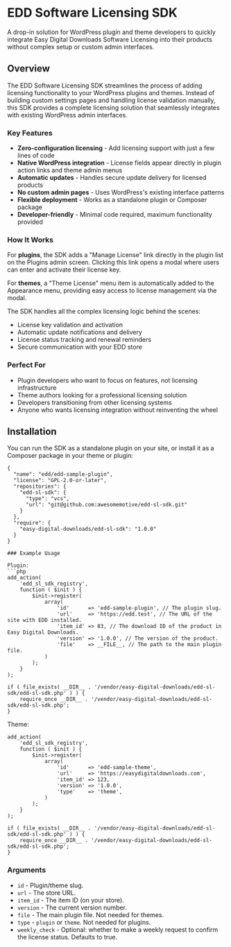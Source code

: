 # EDD Software Licensing SDK

A drop-in solution for WordPress plugin and theme developers to quickly integrate Easy Digital Downloads Software Licensing into their products without complex setup or custom admin interfaces.

## Overview

The EDD Software Licensing SDK streamlines the process of adding licensing functionality to your WordPress plugins and themes. Instead of building custom settings pages and handling license validation manually, this SDK provides a complete licensing solution that seamlessly integrates with existing WordPress admin interfaces.

### Key Features

- **Zero-configuration licensing** - Add licensing support with just a few lines of code
- **Native WordPress integration** - License fields appear directly in plugin action links and theme admin menus
- **Automatic updates** - Handles secure update delivery for licensed products
- **No custom admin pages** - Uses WordPress's existing interface patterns
- **Flexible deployment** - Works as a standalone plugin or Composer package
- **Developer-friendly** - Minimal code required, maximum functionality provided

### How It Works

For **plugins**, the SDK adds a "Manage License" link directly in the plugin list on the Plugins admin screen. Clicking this link opens a modal where users can enter and activate their license key.

For **themes**, a "Theme License" menu item is automatically added to the Appearance menu, providing easy access to license management via the modal.

The SDK handles all the complex licensing logic behind the scenes:
- License key validation and activation
- Automatic update notifications and delivery
- License status tracking and renewal reminders
- Secure communication with your EDD store

### Perfect For

- Plugin developers who want to focus on features, not licensing infrastructure
- Theme authors looking for a professional licensing solution
- Developers transitioning from other licensing systems
- Anyone who wants licensing integration without reinventing the wheel

## Installation

You can run the SDK as a standalone plugin on your site, or install it as a Composer package in your theme or plugin:

```
{
  "name": "edd/edd-sample-plugin",
  "license": "GPL-2.0-or-later",
  "repositories": {
    "edd-sl-sdk": {
      "type": "vcs",
      "url": "git@github.com:awesomemotive/edd-sl-sdk.git"
    }
  },
  "require": {
    "easy-digital-downloads/edd-sl-sdk": "1.0.0"
  }
}

### Example Usage

Plugin:
```php
add_action(
	'edd_sl_sdk_registry',
	function ( $init ) {
		$init->register(
			array(
				'id'      => 'edd-sample-plugin', // The plugin slug.
				'url'     => 'https://edd.test', // The URL of the site with EDD installed.
				'item_id' => 83, // The download ID of the product in Easy Digital Downloads.
				'version' => '1.0.0', // The version of the product.
				'file'    => __FILE__, // The path to the main plugin file.
			)
		);
	}
);

if ( file_exists( __DIR__ . '/vendor/easy-digital-downloads/edd-sl-sdk/edd-sl-sdk.php' ) ) {
	require_once __DIR__ . '/vendor/easy-digital-downloads/edd-sl-sdk/edd-sl-sdk.php';
}
```

Theme:
```
add_action(
	'edd_sl_sdk_registry',
	function ( $init ) {
		$init->register(
			array(
				'id'      => 'edd-sample-theme',
				'url'     => 'https://easydigitaldownloads.com',
				'item_id' => 123,
				'version' => '1.0.0',
				'type'    => 'theme',
			)
		);
	}
);

if ( file_exists( __DIR__ . '/vendor/easy-digital-downloads/edd-sl-sdk/edd-sl-sdk.php' ) ) {
	require_once __DIR__ . '/vendor/easy-digital-downloads/edd-sl-sdk/edd-sl-sdk.php';
}
```

### Arguments

- `id` - Plugin/theme slug.
- `url` - The store URL.
- `item_id` - The item ID (on your store).
- `version` - The current version number.
- `file` - The main plugin file. Not needed for themes.
- `type` - `plugin` or `theme`. Not needed for plugins.
- `weekly_check` - Optional: whether to make a weekly request to confirm the license status. Defaults to true.
